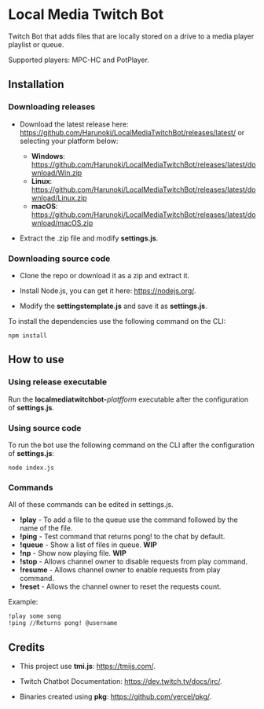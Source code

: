 # Local Media Twitch Bot
Twitch Bot that adds files that are locally stored on a drive to a media player playlist or queue.

Supported players: MPC-HC and PotPlayer.

## Installation

### Downloading releases

* Download the latest release here: https://github.com/Harunoki/LocalMediaTwitchBot/releases/latest/ or selecting your platform below:
  * **Windows**: https://github.com/Harunoki/LocalMediaTwitchBot/releases/latest/download/Win.zip
  * **Linux**: https://github.com/Harunoki/LocalMediaTwitchBot/releases/latest/download/Linux.zip
  * **macOS**: https://github.com/Harunoki/LocalMediaTwitchBot/releases/latest/download/macOS.zip

* Extract the .zip file and modify **settings.js**.


### Downloading source code
* Clone the repo or download it as a zip and extract it.

* Install Node.js, you can get it here: https://nodejs.org/.

* Modify the **settingstemplate.js** and save it as **settings.js**.


To install the dependencies use the following command on the CLI:
```
npm install
```

## How to use

### Using release executable

Run the **localmediatwitchbot-**_platfform_ executable after the configuration of **settings.js**.


### Using source code

To run the bot use the following command on the CLI after the configuration of **settings.js**:
```
node index.js
```

### Commands

All of these commands can be edited in settings.js.

* **!play** - To add a file to the queue use the command followed by the name of the file.
* **!ping** - Test command that returns pong! to the chat by default.
* **!queue** - Show a list of files in queue. **WIP**
* **!np** - Show now playing file. **WIP**
* **!stop** - Allows channel owner to disable requests from play command.
* **!resume** - Allows channel owner to enable requests from play command.
* **!reset** - Allows the channel owner to reset the requests count.

Example:
```
!play some song
!ping //Returns pong! @username
```

## Credits

* This project use **tmi.js**: https://tmijs.com/.

* Twitch Chatbot Documentation: https://dev.twitch.tv/docs/irc/.

* Binaries created using **pkg**: https://github.com/vercel/pkg/.
